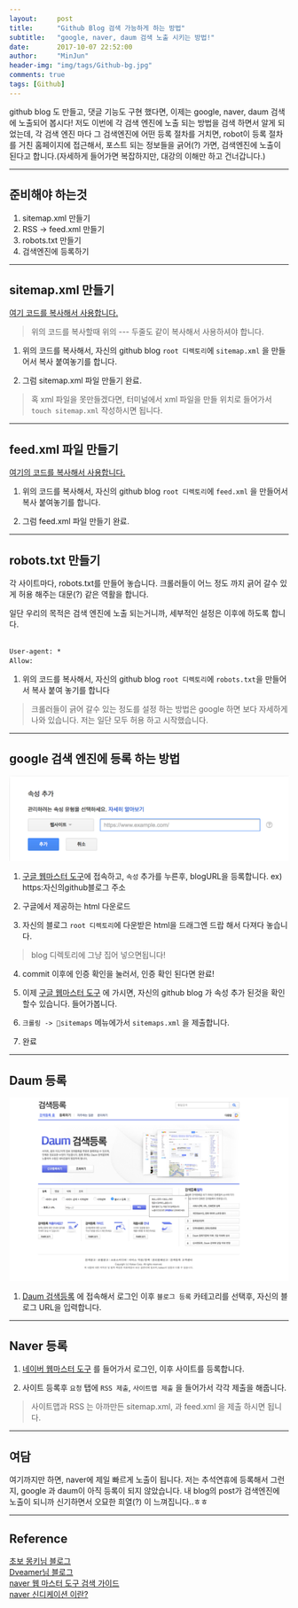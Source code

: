 ```yaml
---
layout:     post
title:      "Github Blog 검색 가능하게 하는 방법"
subtitle:   "google, naver, daum 검색 노출 시키는 방법!"
date:       2017-10-07 22:52:00
author:     "MinJun"
header-img: "img/tags/Github-bg.jpg"
comments: true
tags: [Github]
---
```


github blog 도 만들고, 댓글 기능도 구현 했다면, 이제는 google, naver, daum 검색에 노출되어 봅시다! 저도 이번에 각 검색 엔진에 노출 되는 방법을 검색 하면서 알게 되었는데, 각 검색 엔진 마다 그 검색엔진에 어떤 등록 절차를 거치면, robot이 등록 절차를 거친 홈페이지에 접근해서, 포스트 되는 정보들을 긁어(?) 가면, 검색엔진에 노출이 된다고 합니다.(자세하게 들어가면 복잡하지만, 대강의 이해만 하고 건너갑니다.)

---

## 준비해야 하는것 

1. sitemap.xml 만들기 
2. RSS -> feed.xml 만들기 
4. robots.txt 만들기 
3. 검색엔진에 등록하기

---

## sitemap.xml 만들기

[여기 코드를 복사해서 사용합니다.](https://github.com/devminjun/devminjun.github.io/blob/master/sitemap.xml)

> 위의 코드를 복사할때  위의  --- 두줄도 같이 복사해서 사용하셔야 합니다.

1. 위의 코드를 복사해서, 자신의 github blog `root 디렉토리`에  `sitemap.xml` 을 만들어서 복사 붙여놓기를 합니다.

2. 그럼 sitemap.xml 파일 만들기 완료.

> 혹 xml 파일을 못만들겠다면, 터미널에서 xml 파일을 만들 위치로 들어가서 `touch sitemap.xml` 작성하시면 됩니다.

---

## feed.xml 파일 만들기 

[여기의 코드를 복사해서 사용합니다.](https://github.com/devminjun/devminjun.github.io/blob/master/feed.xml)

1. 위의 코드를 복사해서, 자신의 github blog `root 디렉토리`에  `feed.xml` 을 만들어서 복사 붙여놓기를 합니다.

2. 그럼 feed.xml 파일 만들기 완료.

---

## robots.txt 만들기

각 사이트마다, robots.txt를 만들어 놓습니다. 크롤러들이 어느 정도 까지 긁어 갈수 있게 허용 해주는 대문(?) 같은 역활을 합니다. 

일단 우리의 목적은 검색 엔진에 노출 되는거니까, 세부적인 설정은 이후에 하도록 합니다.

```txt

User-agent: *
Allow: 

```

1. 위의 코드를 복사해서, 자신의 github blog `root 디렉토리`에 `robots.txt`을 만들어서 복사 붙여 놓기를 합니다

> 크롤러들이 긁어 갈수 있는 정도를 설정 하는 방법은 google 하면 보다 자세하게 나와 있습니다. 저는 일단 모두 허용 하고 시작했습니다.


---



## google 검색 엔진에 등록 하는 방법

![screen](/img/posts/addSearch.jpg)

1. [구글 웹마스터 도구](https://www.google.com/webmasters/tools/home?hl=ko)에 접속하고, `속성` 추가를 누른후, blogURL을 등록합니다. ex) https:자신의github블로그 주소

2. 구글에서 제공하는 html 다운로드

3. 자신의 블로그  `root 디렉토리`에  다운받은 html을 드래그엔 드랍 해서 다져다 놓습니다.

> blog 디렉토리에 그냥 집어 넣으면됩니다!

4. commit 이후에 인증 확인을 눌러서, 인증 확인 된다면 완료!

5. 이제 [구글 웹마스터 도구](https://www.google.com/webmasters/tools/home?hl=ko) 에 가시면, 자신의 github blog 가 속성 추가 된것을 확인할수 있습니다. 들어가봅니다.

6. `크롤링 -> sitemaps` 메뉴에가서 `sitemaps.xml` 을 제출합니다.

7. 완료

---

## Daum 등록 

![screen](/img/posts/addSearch1.jpg)

1. [Daum 검색등록](https://register.search.daum.net/index.daum) 에 접속해서 로그인 이후 `블로그 등록` 카테고리를 선택후, 자신의 블로그 URL을 입력합니다.

---

## Naver 등록

1. [네이버 웹마스터 도구](http://webmastertool.naver.com/board/main.naver) 를 들어가서 로그인, 이후 사이트를 등록합니다.

2. 사이트 등록후 `요청` 탭에 `RSS 제출`, `사이트맵 제출` 을 들어가서 각각 제출을 해줍니다. 

> 사이트맵과 RSS 는 아까만든 sitemap.xml, 과 feed.xml 을 제출 하시면 됩니다.


---

## 여담 

여기까지만 하면, naver에 제일 빠르게 노출이 됩니다. 저는 추석연휴에 등록해서 그런지, google 과 daum이 아직 등록이 되지 않았습니다. 내 blog의 post가 검색엔진에 노출이 되니까 신기하면서 오묘한 희열(?) 이 느껴집니다..ㅎㅎ

---

## Reference

[초보 몽키님 블로그](https://wayhome25.github.io/etc/2017/02/20/google-search-sitemap-jekyll/) <br>
[Dveamer님 블로그](http://dveamer.github.io/homepage/SubmitSitemap.html)<br>
[naver 웹 마스터 도구 검색 가이드](http://webmastertool.naver.com/guide/basic_markup.naver#chapter1.3)<br>
[naver 신디케이션 이란?](https://blog.usefulparadigm.com/네이버-신디케이션-제대로-쓰기-4edbff52ace1)<br>
















